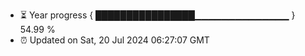 - ⏳ Year progress { ████████████████▁▁▁▁▁▁▁▁▁▁▁▁▁▁ } 54.99 %
- ⏰ Updated on Sat, 20 Jul 2024 06:27:07 GMT

